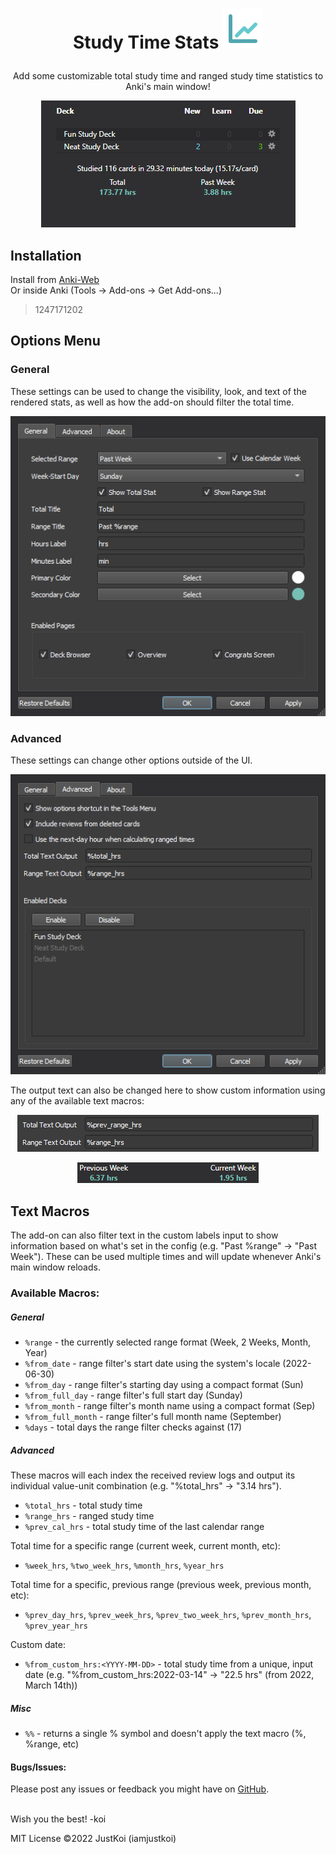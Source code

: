 # <p align="center">Study Time Stats <img src="res/img/stats_icon.svg"></p>
<p align="center">Add some customizable total study time and ranged study time statistics to Anki's main window!</p>  
<p align="center"><img src=".github/main_ui.png"></p>

## Installation  
Install from [Anki-Web](https://ankiweb.net/shared/info/1247171202)  
Or inside Anki (Tools -> Add-ons -> Get Add-ons...)
> 1247171202

## Options Menu  
### General
These settings can be used to change the visibility, look, and text of the rendered stats, as well as how the add-on should filter the total time.  
<p align="center"><img src=".github/options_general.png"></p>

### Advanced
These settings can change other options outside of the UI.
<p align="center"><img src=".github/options_advanced.png"></p>  

The output text can also be changed here to show custom information using any of the available text macros:
<p align="center"><img src=".github/custom_stat_options.png"></p>
<p align="center"><img src=".github/custom_stat.png"></p>

## Text Macros
The add-on can also filter text in the custom labels input to show information based on what's set in the config (e.g. "Past %range" -> "Past Week"). These can be used multiple times and will update whenever Anki's main window reloads.

### Available Macros:
##### General
+ `%range` - the currently selected range format (Week, 2 Weeks, Month, Year)
+ `%from_date` - range filter's start date using the system's locale (2022-06-30)
+ `%from_day` - range filter's starting day using a compact format (Sun)
+ `%from_full_day` - range filter's full start day (Sunday)
+ `%from_month` - range filter's month name using a compact format (Sep)
+ `%from_full_month` - range filter's full month name (September)
+ `%days` - total days the range filter checks against (17)
##### Advanced
These macros will each index the received review logs and output its individual value-unit combination (e.g. "%total_hrs" -> "3.14 hrs").
+ `%total_hrs` - total study time
+ `%range_hrs` - ranged study time
+ `%prev_cal_hrs` - total study time of the last calendar range

Total time for a specific range (current week, current month, etc):
+ `%week_hrs`, `%two_week_hrs`, `%month_hrs`, `%year_hrs`

Total time for a specific, previous range (previous week, previous month, etc):
+ `%prev_day_hrs`, `%prev_week_hrs`, `%prev_two_week_hrs`, `%prev_month_hrs`, `%prev_year_hrs` 

Custom date:
+ `%from_custom_hrs:<YYYY-MM-DD>` - total study time from a unique, input date (e.g. "%from_custom_hrs:2022-03-14" -> "22.5 hrs" (from 2022, March 14th))

##### Misc
+ `%%` - returns a single % symbol and doesn't apply the text macro (%, %range, etc)

#### Bugs/Issues:
Please post any issues or feedback you might have on [GitHub](https://github.com/iamjustkoi/StudyTimeStats/issues).
<br></br>  

Wish you the best! -koi

MIT License ©2022 JustKoi (iamjustkoi)
